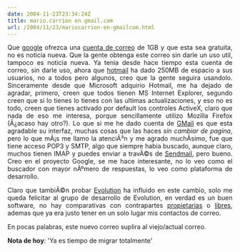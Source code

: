 ```yaml
---
date: 2004-11-23T23:34:24Z
title: mario.carrion en gmail.com
url: /2004/11/23/mariocarrion-en-gmailcom.html
---
```


<div style="clear:both;"></div>
<p align="justify">Que <a href="http://www.google.com">google</a> ofrezca una <a href="http://mail.google.com">cuenta de correo</a> de 1GB y que esta sea gratuita, no es noticia nueva. Que la gente obtenga este correo sin darle un uso util, tampoco es noticia nueva. Ya tenia desde hace tiempo esta cuenta de correo, sin darle uso, ahora que <a href="http://www.hotmail.com">hotmail</a> ha dado 250MB de espacio a sus usuarios, no a todos pero algunos, creo que la gente seguira usandolo. Sinceramente desde que Microsoft adquirio Hotmail, me ha dejado de agradar, primero, creen que todos tienen MS Internet Explorer, segundo creen que si lo tienes lo tienes con las ultimas actualizaciones, y eso no es todo, creen que tienes activado por default los controles ActiveX, claro que nada de eso me interesa, porque sencillamente utilizo Mozilla Firefox (Â¿acaso hay otro?). Lo que si me he dado cuenta de <a href="http://mail.google.com">GMail</a> es que esta agradable su interfaz, muchas cosas que las haces <span style="font-style:italic;">sin cambiar de pagina</span>, pero lo que mÃ¡s me llamo la atenciÃ³n y me agrado muchÃ­simo, fue que tiene acceso POP3 y SMTP, algo que siempre habia buscado, aunque claro, muchos tienen IMAP y puedes enviar a travÃ©s de <a href="http://www.sendmail.org/">Sendmail</a>, pero bueno. Creo en el proyecto Google, se me hace interesante, no lo veo como el buscador con mayor nÃºmero de respuestas, lo veo como plataforma de desarrollo.</p>
<p align="justify">Claro que tambiÃ©n probar <a href="http://www.novell.com/products/evolution/">Evolution</a> ha influido en este cambio, solo me queda felicitar al grupo de desarrollo de Evolution, en verdad es un buen software, no hay comparativas con contrapartes <a href="http://www.microsoft.com/outlook/">propietarias</a> o <a href="http://kmail.kde.org/">libres</a>, ademas que ya era justo tener en un solo lugar mis contactos de correo. </p>
<p align="justify">En pocas palabras, este nuevo correo suplira al viejo/actual correo.</p>
<p><span style="font-weight:bold;">Nota de hoy</span>: 'Ya es tiempo de migrar totalmente'</p>
<div style="clear:both; padding-bottom: 0.25em;"></div>
